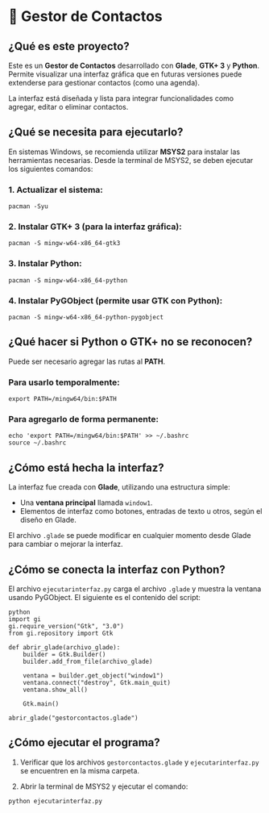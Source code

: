 # 📒 Gestor de Contactos

## ¿Qué es este proyecto?

Este es un **Gestor de Contactos** desarrollado con **Glade**, **GTK+ 3** y **Python**. Permite visualizar una interfaz gráfica que en futuras versiones puede extenderse para gestionar contactos (como una agenda).

La interfaz está diseñada y lista para integrar funcionalidades como agregar, editar o eliminar contactos.


## ¿Qué se necesita para ejecutarlo?

En sistemas Windows, se recomienda utilizar **MSYS2** para instalar las herramientas necesarias. Desde la terminal de MSYS2, se deben ejecutar los siguientes comandos:

### 1. Actualizar el sistema:

```
pacman -Syu
```

### 2. Instalar GTK+ 3 (para la interfaz gráfica):

```
pacman -S mingw-w64-x86_64-gtk3
```

### 3. Instalar Python:

```
pacman -S mingw-w64-x86_64-python
```

### 4. Instalar PyGObject (permite usar GTK con Python):

```
pacman -S mingw-w64-x86_64-python-pygobject
```

## ¿Qué hacer si Python o GTK+ no se reconocen?

Puede ser necesario agregar las rutas al **PATH**.

### Para usarlo temporalmente:

```
export PATH=/mingw64/bin:$PATH
```
### Para agregarlo de forma permanente:

```
echo 'export PATH=/mingw64/bin:$PATH' >> ~/.bashrc
source ~/.bashrc
```

## ¿Cómo está hecha la interfaz?

La interfaz fue creada con **Glade**, utilizando una estructura simple:

* Una **ventana principal** llamada `window1`.
* Elementos de interfaz como botones, entradas de texto u otros, según el diseño en Glade.

El archivo `.glade` se puede modificar en cualquier momento desde Glade para cambiar o mejorar la interfaz.


## ¿Cómo se conecta la interfaz con Python?

El archivo `ejecutarinterfaz.py` carga el archivo `.glade` y muestra la ventana usando PyGObject. El siguiente es el contenido del script:


```
python
import gi
gi.require_version("Gtk", "3.0")
from gi.repository import Gtk

def abrir_glade(archivo_glade):
    builder = Gtk.Builder()
    builder.add_from_file(archivo_glade)

    ventana = builder.get_object("window1")
    ventana.connect("destroy", Gtk.main_quit)
    ventana.show_all()

    Gtk.main()

abrir_glade("gestorcontactos.glade")
```



## ¿Cómo ejecutar el programa?

1. Verificar que los archivos `gestorcontactos.glade` y `ejecutarinterfaz.py` se encuentren en la misma carpeta.

2. Abrir la terminal de MSYS2 y ejecutar el comando:

```
python ejecutarinterfaz.py
```